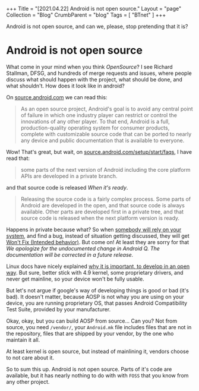 +++
Title = "[2021.04.22] Android is not open source."
Layout = "page"
Collection = "Blog"
CrumbParent = "blog"
Tags = [ "BTnet" ]
+++

Android is not open source, and can we, please, stop pretending that it is?

# Android is not open source

What come in your mind when you think _OpenSource_? I see Richard Stallman, DFSG, and hundreds of merge requests and issues, where people discuss what should happen with the project, what should be done, and what shouldn't. How does it look like in android?

On [source.android.com](https://source.android.com/) we can read this:

 > As an open source project, Android's goal is to avoid any central point of failure in which one industry player can restrict or control the innovations of any other player. To that end, Android is a full, production-quality operating system for consumer products, complete with customizable source code that can be ported to nearly any device and public documentation that is available to everyone.

Wow! That's great, but wait, on [source.android.com/setup/start/faqs](https://source.android.com/setup/start/faqs), I have read that:

 > some parts of the next version of Android including the core platform APIs are developed in a private branch.

and that source code is released _When it's ready_.
 > Releasing the source code is a fairly complex process. Some parts of Android are developed in the open, and that source code is always available. Other parts are developed first in a private tree, and that source code is released when the next platform version is ready.

Happens in private because what? So when [somebody will rely on your system](https://github.com/termux/termux-app/issues/1072), and find a bug, instead of situation getting discussed, they will get [Won't Fix (Intended behavior)](https://issuetracker.google.com/issues/128554619). But come on! At least they are sorry for that _We apologize for the undocumented change in Android Q. The documentation will be corrected in a future release._

Linux docs have nicely explained [why it is important, to develop in an open way](https://www.kernel.org/doc/html/latest/process/1.Intro.html). But sure, better stick with 4.9 kernel, some proprietary drivers, and never get mainline, so your device won't be fully usable.

But let's not argue if google's way of developing things is good or bad (it's bad). It doesn't matter, because AOSP is not whay you are using on your device, you are running proprietary OS, that passes Android Compatibility Test Suite, provided by your manufacturer.

Okay, okay, but you can build AOSP from source... Can you? Not from source, you need `/vendor/`, your `Android.mk` file includes files that are not in the repository, files that are shipped by your vendor, by the one who maintain it all.

At least kernel is open source, but instead of mainlining it, vendors choose to not care about it.

So to sum this up. Android is not open source. Parts of it's code are available, but it has nearly nothing to do with with `FOSS` that you know from any other project.